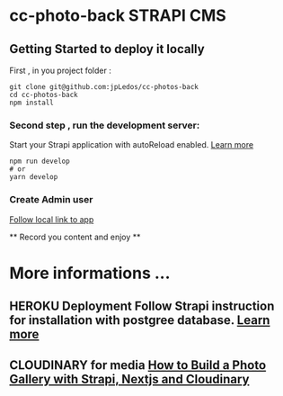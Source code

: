 # cc-photo-back   STRAPI CMS 

## Getting Started to deploy it locally

First , in you project folder :

```
git clone git@github.com:jpLedos/cc-photos-back
cd cc-photos-back
npm install
```

### Second step , run the development server:

Start your Strapi application with autoReload enabled. [Learn more](https://docs.strapi.io/developer-docs/latest/developer-resources/cli/CLI.html#strapi-develop)

```
npm run develop
# or
yarn develop
```

### Create Admin user

[Follow local link to app ](http://localhost:1337/admin/auth/register-admin)

** Record you content and enjoy **

  
# More informations ...
  
##   HEROKU Deployment Follow Strapi instruction for installation with postgree database. [Learn more](https://docs.strapi.io/developer-docs/latest/setup-deployment-guides/deployment/hosting-guides/heroku.html#heroku-install-requirements)

##  CLOUDINARY for media [How to Build a Photo Gallery with Strapi, Nextjs and Cloudinary](https://strapi.io/blog/how-to-build-a-photo-gallery-with-strapi-nextjs-and-cloudinary)

